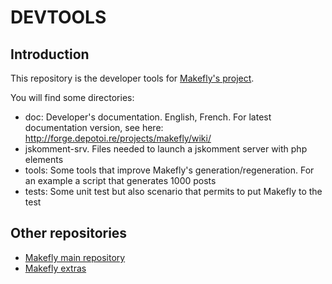 # DEVTOOLS

## Introduction

This repository is the developer tools for [Makefly's project](http://makefly.depotoi.re/ "Go to official Makefly's website").

You will find some directories:

  * doc: Developer's documentation. English, French. For latest documentation version, see here: http://forge.depotoi.re/projects/makefly/wiki/
  * jskomment-srv. Files needed to launch a jskomment server with php elements
  * tools: Some tools that improve Makefly's generation/regeneration. For an example a script that generates 1000 posts
  * tests: Some unit test but also scenario that permits to put Makefly to the test

## Other repositories

  * [Makefly main repository](https://github.com/blankoworld/makefly/ "Discover Makefly on Github")
  * [Makefly extras](https://github.com/blankoworld/makefly-extras/ "Discover Makefly's extras")
